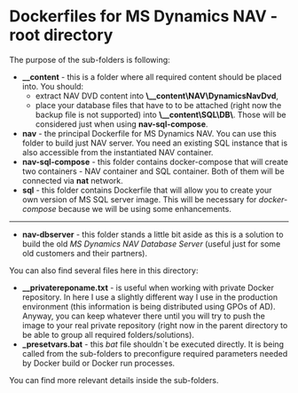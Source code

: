 # Dockerfiles for MS Dynamics NAV - root directory
The purpose of the sub-folders is following:
* **__content** - this is a folder where all required content should be placed into. You should: 
    * extract NAV DVD content into **\\__content\\NAV\\DynamicsNavDvd**,
    * place your database files that have to to be attached (right now the backup file is not supported) into **\\__content\\SQL\DB\\**. Those will be considered just when using **nav-sql-compose**.
* **nav** - the principal Dockerfile for MS Dynamics NAV. You can use this folder to build just NAV server. You need an existing SQL instance that is also accessible from the instantiated NAV container.
* **nav-sql-compose** - this folder contains docker-compose that will create two containers - NAV container and SQL container. Both of them will be connected via **nat** network.
* **sql** - this folder contains Dockerfile that will allow you to create your own version of MS SQL server image. This will be necessary for *docker-compose* because we will be using some enhancements.
---
* **nav-dbserver** - this folder stands a little bit aside as this is a solution to build the old *MS Dynamics NAV Database Server* (useful just for some old customers and their partners).


You can also find several files here in this directory:
* **__privatereponame.txt** - is useful when working with private Docker repository. 
In here I use a slightly different way I use in the production environment (this information is being distributed using GPOs of AD). 
Anyway, you can keep whatever there until you will try to push the image to your real private repository (right now in the parent directory to be able to group all required folders/solutions).
* **_presetvars.bat** - this *bat* file shouldn\`t be executed directly. 
It is being called from the sub-folders to preconfigure required parameters needed by Docker build or Docker run processes.

You can find more relevant details inside the sub-folders.
